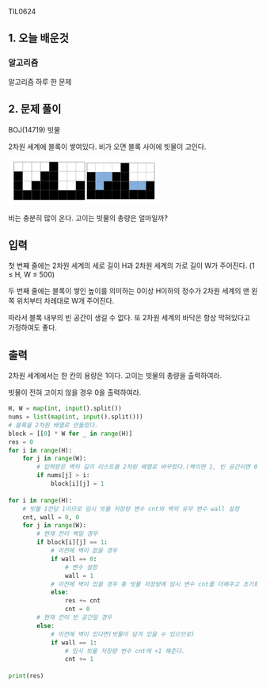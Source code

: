 TIL0624

## 1. 오늘 배운것

### 알고리즘



알고리즘 하루 한 문제

## 2. 문제 풀이

BOJ(14719) 빗물

2차원 세계에 블록이 쌓여있다. 비가 오면 블록 사이에 빗물이 고인다.

![image-20210624205558245](TIL0624.assets/image-20210624205558245.png)

비는 충분히 많이 온다. 고이는 빗물의 총량은 얼마일까?

## 입력

첫 번째 줄에는 2차원 세계의 세로 길이 H과 2차원 세계의 가로 길이 W가 주어진다. (1 ≤ H, W ≤ 500)

두 번째 줄에는 블록이 쌓인 높이를 의미하는 0이상 H이하의 정수가 2차원 세계의 맨 왼쪽 위치부터 차례대로 W개 주어진다.

따라서 블록 내부의 빈 공간이 생길 수 없다. 또 2차원 세계의 바닥은 항상 막혀있다고 가정하여도 좋다.

## 출력

2차원 세계에서는 한 칸의 용량은 1이다. 고이는 빗물의 총량을 출력하여라.

빗물이 전혀 고이지 않을 경우 0을 출력하여라.

``````python
H, W = map(int, input().split())
nums = list(map(int, input().split()))
# 블록을 2차원 배열로 만들었다.
block = [[0] * W for _ in range(H)]
res = 0
for i in range(H):
    for j in range(W):
        # 입력받은 벽의 길이 리스트를 2차원 배열로 바꾸었다.(벽이면 1, 빈 공간이면 0)
        if nums[j] > i:
            block[i][j] = 1

for i in range(H):
    # 빗물 1칸당 1이므로 임시 빗물 저장량 변수 cnt와 벽의 유무 변수 wall 설정
    cnt, wall = 0, 0
    for j in range(W):
        # 현재 칸이 벽일 경우
        if block[i][j] == 1:
            # 이전에 벽이 없을 경우
            if wall == 0:
                # 변수 설정
                wall = 1
            # 이전에 벽이 있을 경우 총 빗물 저장량에 임시 변수 cnt를 더해주고 초기화
            else:
                res += cnt
                cnt = 0
        # 현재 칸이 빈 공간일 경우
        else:
            # 이전에 벽이 있다면(빗물이 담겨 있을 수 있으므로)
            if wall == 1:
                # 임시 빗물 저장량 변수 cnt에 +1 해준다.
                cnt += 1

print(res)
``````
